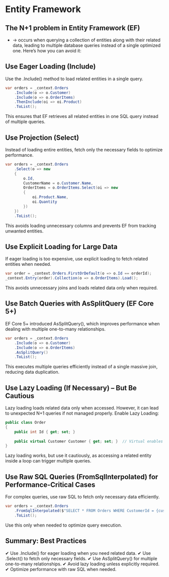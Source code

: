 


# Entity Framework

## The N+1 problem in Entity Framework (EF)
* -> occurs when querying a collection of entities along with their related data, leading to multiple database queries instead of a single optimized one. Here’s how you can avoid it:

## Use Eager Loading (Include)
Use the .Include() method to load related entities in a single query.

```cs
var orders = _context.Orders
    .Include(o => o.Customer)
    .Include(o => o.OrderItems)
    .ThenInclude(oi => oi.Product)
    .ToList();
```
This ensures that EF retrieves all related entities in one SQL query instead of multiple queries.

## Use Projection (Select)
Instead of loading entire entities, fetch only the necessary fields to optimize performance.

```cs
var orders = _context.Orders
    .Select(o => new 
    {
        o.Id,
        CustomerName = o.Customer.Name,
        OrderItems = o.OrderItems.Select(oi => new 
        {
            oi.Product.Name,
            oi.Quantity
        })
    })
    .ToList();
```

This avoids loading unnecessary columns and prevents EF from tracking unwanted entities.

## Use Explicit Loading for Large Data
If eager loading is too expensive, use explicit loading to fetch related entities when needed.

```cs
var order = _context.Orders.FirstOrDefault(o => o.Id == orderId);
_context.Entry(order).Collection(o => o.OrderItems).Load();
```

This avoids unnecessary joins and loads related data only when required.

## Use Batch Queries with AsSplitQuery (EF Core 5+)
EF Core 5+ introduced AsSplitQuery(), which improves performance when dealing with multiple one-to-many relationships.

```cs
var orders = _context.Orders
    .Include(o => o.Customer)
    .Include(o => o.OrderItems)
    .AsSplitQuery()
    .ToList();
```

This executes multiple queries efficiently instead of a single massive join, reducing data duplication.

## Use Lazy Loading (If Necessary) – But Be Cautious
Lazy loading loads related data only when accessed. However, it can lead to unexpected N+1 queries if not managed properly.
Enable Lazy Loading:

```cs
public class Order
{
    public int Id { get; set; }
    
    public virtual Customer Customer { get; set; }  // Virtual enables lazy loading
}
```

Lazy loading works, but use it cautiously, as accessing a related entity inside a loop can trigger multiple queries.

## Use Raw SQL Queries (FromSqlInterpolated) for Performance-Critical Cases
For complex queries, use raw SQL to fetch only necessary data efficiently.

```cs
var orders = _context.Orders
    .FromSqlInterpolated($"SELECT * FROM Orders WHERE CustomerId = {customerId}")
    .ToList();
```

Use this only when needed to optimize query execution.

## Summary: Best Practices
✔ Use .Include() for eager loading when you need related data.
✔ Use .Select() to fetch only necessary fields.
✔ Use AsSplitQuery() for multiple one-to-many relationships.
✔ Avoid lazy loading unless explicitly required.
✔ Optimize performance with raw SQL when needed.
